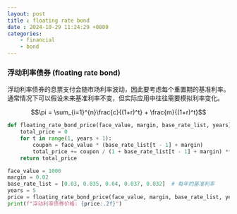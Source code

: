 ```yaml
---
layout: post
title : floating rate bond 
date : 2024-10-29 11:24:29 +0800
categories: 
    - financial
    - bond
---
```


<script>
  MathJax = {
    tex: {
      inlineMath: [['$', '$'], ['\\(', '\\)']],
      displayMath: [['$$', '$$'], ['\\[', '\\]']]
    }
  };
</script>
<script src="https://cdn.jsdelivr.net/npm/mathjax@3/es5/tex-mml-chtml.js"></script>

### 浮动利率债券 (floating rate bond)

浮动利率债券的息票支付会随市场利率波动，因此要考虑每个重置期的基准利率。通常情况下可以假设未来基准利率不变，但实际应用中往往需要模拟利率变化。

$$\pi = \sum_{i=1}^{n}\frac{c}{(1+r)^t} + \frac{m}{(1+r)^t}$$

```py
def floating_rate_bond_price(face_value, margin, base_rate_list, years):
    total_price = 0
    for t in range(1, years + 1):
        coupon = face_value * (base_rate_list[t - 1] + margin)
        total_price += coupon / (1 + base_rate_list[t - 1] + margin) ** t
    return total_price

face_value = 1000
margin = 0.02
base_rate_list = [0.03, 0.035, 0.04, 0.037, 0.032]  # 每年的基准利率
years = 5
price = floating_rate_bond_price(face_value, margin, base_rate_list, years)
print(f"浮动利率债券价格: {price:.2f}")
```